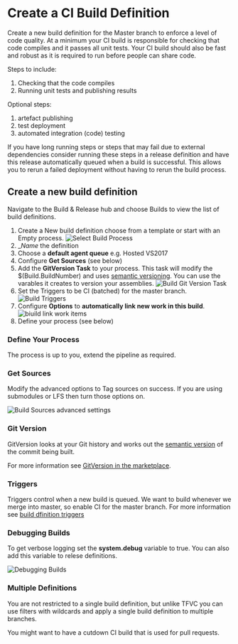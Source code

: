 # Create a CI Build Definition

Create a new build definition for the Master branch to enforce a level of code quality.  At a minimum your CI build is responsible for checking that code compiles and it passes all unit tests.  Your CI build should also be fast and robust as it is required to run before people can share code.

Steps to include:

1. Checking that the code compiles
1. Running unit tests and publishing results

Optional steps:

1. artefact publishing
1. test deployment
1. automated integration (code) testing

If you have long running steps or steps that may fail due to external dependencies consider running these steps in a release definition and have this release automatically queued when a build is successful. This allows you to rerun a failed deployment without having to rerun the build process.

## Create a new build definition

Navigate to the Build & Release hub and choose Builds to view the list of build definitions.

1. Create a New build definition choose from a template or start with an Empty process. ![Select Build Process](./_assets/build-template-select.png)
1. __Name_ the definition
1. Choose a __default agent queue__ e.g. Hosted VS2017
1. Configure __Get Sources__ (see below)
1. Add the __GitVersion Task__ to your process. This task will modify the $(Build.BuildNumber) and uses [semantic versioning](http://semver.org/).  You can use the varables it creates to version your assemblies. ![Build Git Version Task](./_assets/build-git-version.jpg)
1. Set the Triggers to be CI (batched) for the master branch. ![Build Triggers](./_assets/build-triggers.jpg)
1. Configure __Options__ to __automatically link new work in this build__. ![biuild link work items](./_assets/build-options-workitems.jpg)
1. Define your process (see below)

### Define Your Process

The process is up to you, extend the pipeline as required.

### Get Sources

Modify the advanced options to Tag sources on success.  If you are using submodules or LFS then turn those options on.

![Build Sources advanced settings](./_assets/build-advanced-settings.png)

### Git Version

GitVersion looks at your Git history and works out the [semantic version](http://semver.org/) of the commit being built.  

For more information see [GitVersion in the marketplace](https://marketplace.visualstudio.com/items?itemName=gittools.gitversion).

### Triggers

Triggers control when a new build is queued.  We want to build whenever we merge into master, so enable CI for the master branch.  For more information see [build dfinition triggers](https://www.visualstudio.com/en-us/docs/build/define/triggers)

### Debugging Builds

To get verbose logging set the __system.debug__ variable to true.  You can also add this variable to relese definitions.

![Debugging Builds](./_assets/builds-system-debug.jpg)

### Multiple Definitions

You are not restricted to a single build definition, but unlike TFVC you can use filters with wildcards and apply a single build definition to multiple branches.

You might want to have a cutdown CI build that is used for pull requests.

